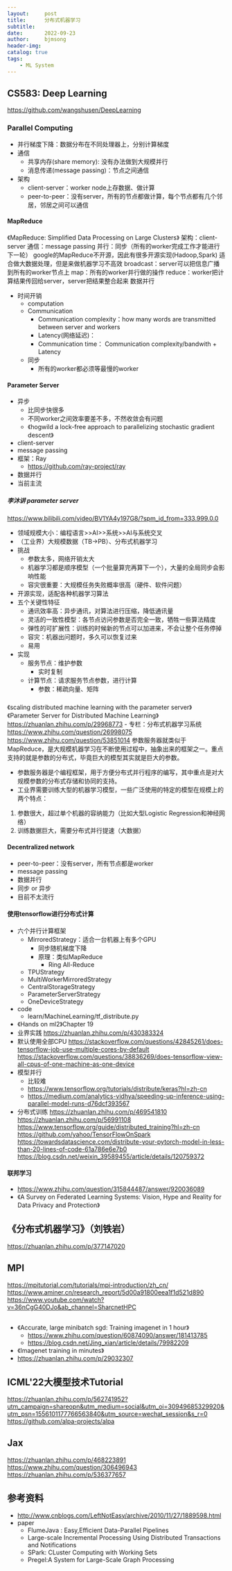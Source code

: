 ```yaml
---
layout:     post
title:      分布式机器学习
subtitle:   
date:       2022-09-23
author:     bjmsong
header-img: 
catalog: true
tags:
    - ML System
---
```

## CS583: Deep Learning
https://github.com/wangshusen/DeepLearning
### Parallel Computing
- 并行梯度下降：数据分布在不同处理器上，分别计算梯度
- 通信
    - 共享内存(share memory): 没有办法做到大规模并行
    - 消息传递(message passing)：节点之间通信
- 架构
    - client-server：worker node上存数据、做计算
    - peer-to-peer：没有server，所有的节点都做计算，每个节点都有几个邻居，邻居之间可以通信 
#### MapReduce
《MapReduce: Simplified Data Processing on Large Clusters》
架构：client-server
通信：message passing
并行：同步（所有的worker完成工作才能进行下一轮）
google的MapReduce不开源，因此有很多开源实现(Hadoop,Spark)
适合做大数据处理，但是来做机器学习不高效 
broadcast：server可以把信息广播到所有的worker节点上
map：所有的worker并行做的操作
reduce：worker把计算结果传回给server，server把结果整合起来 
数据并行
- 时间开销
    - computation
    - Communication
        - Communication complexity：how many words are transmitted between server and workers
        - Latency(网络延迟)：
        - Communication time： Communication complexity/bandwith + Latency
    - 同步
        - 所有的worker都必须等最慢的worker
#### Parameter Server
- 异步
    - 比同步快很多
    - 不同worker之间效率要差不多，不然收敛会有问题 
    - 《hogwild a lock-free approach to parallelizing stochastic gradient descent》
- client-server
- message passing
- 框架：Ray
    - https://github.com/ray-project/ray
- 数据并行
- 当前主流
##### 李沐讲 parameter server
https://www.bilibili.com/video/BV1YA4y197G8/?spm_id_from=333.999.0.0
- 领域规模大小：编程语言>>AI>>系统>>AI与系统交叉
- （工业界）大规模数据（TB->PB）、分布式机器学习
- 挑战
    - 参数太多，网络开销太大
    - 机器学习都是顺序模型（一个批量算完再算下一个），大量的全局同步会影响性能
    - 容灾很重要：大规模任务失败概率很高（硬件、软件问题）
- 开源实现，适配各种机器学习算法
- 五个关键性特征
    - 通讯效率高：异步通讯，对算法进行压缩，降低通讯量
    - 灵活的一致性模型：各节点访问参数是否完全一致，牺牲一些算法精度
    - 弹性的可扩展性：训练的时候新的节点可以加进来，不会让整个任务停掉
    - 容灾：机器出问题时，多久可以恢复过来
    - 易用
- 实现
    - 服务节点：维护参数
        - 实时复制
    - 计算节点：请求服务节点参数，进行计算
        - 参数：稀疏向量、矩阵
##### 
《scaling distributed machine learning with the parameter server》
《Parameter Server for Distributed Machine Learning》
https://zhuanlan.zhihu.com/p/29968773
    - 专栏：分布式机器学习系统
https://www.zhihu.com/question/26998075
https://www.zhihu.com/question/53851014
参数服务器就类似于MapReduce，是大规模机器学习在不断使用过程中，抽象出来的框架之一。重点支持的就是参数的分布式，毕竟巨大的模型其实就是巨大的参数。
- 参数服务器是个编程框架，用于方便分布式并行程序的编写，其中重点是对大规模参数的分布式存储和协同的支持。
- 工业界需要训练大型的机器学习模型，一些广泛使用的特定的模型在规模上的两个特点：
1. 参数很大，超过单个机器的容纳能力（比如大型Logistic Regression和神经网络）
2. 训练数据巨大，需要分布式并行提速（大数据）

#### Decentralized network
- peer-to-peer：没有server，所有节点都是worker
- message passing
- 数据并行
- 同步 or 异步
- 目前不太流行

#### 使用tensorflow进行分布式计算
- 六个并行计算框架
    - MirroredStrategy：适合一台机器上有多个GPU
        - 同步随机梯度下降
        - 原理：类似MapReduce
            - Ring All-Reduce
    - TPUStrategy
    - MultiWorkerMirroredStrategy
    - CentralStorageStrategy
    - ParameterServerStrategy
    - OneDeviceStrategy
- code
    - learn/MachineLearning/tf_distribute.py
- 《Hands on ml2》Chapter 19
- 业界实践
https://zhuanlan.zhihu.com/p/430383324
- 默认使用全部CPU
https://stackoverflow.com/questions/42845261/does-tensorflow-job-use-multiple-cores-by-default
https://stackoverflow.com/questions/38836269/does-tensorflow-view-all-cpus-of-one-machine-as-one-device
- 模型并行
    - 比较难
    - https://www.tensorflow.org/tutorials/distribute/keras?hl=zh-cn
    - https://medium.com/analytics-vidhya/speeding-up-inference-using-parallel-model-runs-d76dcf393567   
- 分布式训练
https://zhuanlan.zhihu.com/p/469541810
https://zhuanlan.zhihu.com/p/56991108
https://www.tensorflow.org/guide/distributed_training?hl=zh-cn
https://github.com/yahoo/TensorFlowOnSpark
https://towardsdatascience.com/distribute-your-pytorch-model-in-less-than-20-lines-of-code-61a786e6e7b0
https://blog.csdn.net/weixin_39589455/article/details/120759372

#### 联邦学习
- https://www.zhihu.com/question/315844487/answer/920036089
- 《A Survey on Federated Learning Systems: Vision, Hype and Reality for Data Privacy and Protection》

## 《分布式机器学习》（刘铁岩）
https://zhuanlan.zhihu.com/p/377147020


## MPI
https://mpitutorial.com/tutorials/mpi-introduction/zh_cn/
https://www.aminer.cn/research_report/5d00a91800eea1f1d521d890
https://www.youtube.com/watch?v=36nCgG40DJo&ab_channel=SharcnetHPC

## 
- 《Accurate, large minibatch sgd: Training imagenet in 1 hour》
    - https://www.zhihu.com/question/60874090/answer/181413785
    - https://blog.csdn.net/Jing_xian/article/details/79982209
- 《Imagenet training in minutes》
- https://zhuanlan.zhihu.com/p/29032307

## ICML'22大模型技术Tutorial
https://zhuanlan.zhihu.com/p/562741952?utm_campaign=shareopn&utm_medium=social&utm_oi=30949685329920&utm_psn=1556101177766563840&utm_source=wechat_session&s_r=0
https://github.com/alpa-projects/alpa



## Jax
https://zhuanlan.zhihu.com/p/468223891
https://www.zhihu.com/question/306496943
https://zhuanlan.zhihu.com/p/536377657


## 参考资料
- http://www.cnblogs.com/LeftNotEasy/archive/2010/11/27/1889598.html
- paper
    - FlumeJava : Easy,Efficient Data-Parallel Pipelines
    - Large-scale Incremental Processing Using Distributed Transactions and Notifications
    - SPark: CLuster Computing with Working Sets
    - Pregel:A System for Large-Scale Graph Processing
